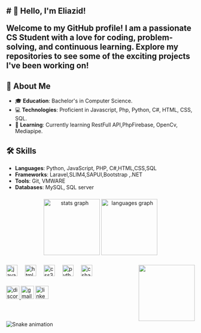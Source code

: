 <h2 align="left"># 👋 Hello, I'm Eliazid!

Welcome to my GitHub profile! I am a passionate CS Student with a love for coding, problem-solving, and continuous learning. Explore my repositories to see some of the exciting projects I've been working on!

## 🚀 About Me

- 🎓 **Education**: Bachelor's in Computer Science.
- 💻 **Technologies**: Proficient in Javascript, Php, Python, C#, HTML, CSS, SQL.
- 🌱 **Learning**: Currently learning RestFull API,PhpFirebase, OpenCv,  Mediapipe.

## 🛠️ Skills

- **Languages**: Python, JavaScript, PHP, C#,HTML,CSS,SQL
- **Frameworks**: Laravel,SLIM4,SAPUI,Bootstrap ,.NET
- **Tools**: Git, VMWARE
- **Databases**: MySQL, SQL server 
</h2>

###

<div align="center">
  <img src="https://github-readme-stats.vercel.app/api?username=Th4End&hide_title=false&hide_rank=false&show_icons=true&include_all_commits=true&count_private=true&disable_animations=false&theme=dracula&locale=en&hide_border=false" height="150" alt="stats graph"  />
  <img src="https://github-readme-stats.vercel.app/api/top-langs?username=Th4End&locale=en&hide_title=false&layout=compact&card_width=320&langs_count=5&theme=dracula&hide_border=false" height="150" alt="languages graph"  />
</div>

###

<img align="right" height="150" src="https://media.dev.to/cdn-cgi/image/width=320,height=320,fit=cover,gravity=auto,format=auto/https%3A%2F%2Fdev-to-uploads.s3.amazonaws.com%2Fuploads%2Fuser%2Fprofile_image%2F2099214%2Ff8c71209-bd38-41d1-8cfc-9197518e5acc.jpeg"  />

###

<div align="left">
  <img src="https://cdn.jsdelivr.net/gh/devicons/devicon/icons/javascript/javascript-original.svg" height="30" alt="javascript logo"  />
  <img width="12" />
  <img src="https://cdn.jsdelivr.net/gh/devicons/devicon/icons/html5/html5-original.svg" height="30" alt="html5 logo"  />
  <img width="12" />
  <img src="https://cdn.jsdelivr.net/gh/devicons/devicon/icons/css3/css3-original.svg" height="30" alt="css3 logo"  />
  <img width="12" />
  <img src="https://cdn.jsdelivr.net/gh/devicons/devicon/icons/python/python-original.svg" height="30" alt="python logo"  />
  <img width="12" />
  <img src="https://cdn.jsdelivr.net/gh/devicons/devicon/icons/csharp/csharp-original.svg" height="30" alt="csharp logo"  />
</div>

###

<div align="left">
  <a href = "discordapp.com/users/646833284650893316" target ="_blank">
  <img src="https://img.shields.io/static/v1?message=Discord&logo=discord&label=&color=7289DA&logoColor=white&labelColor=&style=for-the-badge" height="35" alt="discord logo"  />
  </a>
  <img src="https://img.shields.io/static/v1?message=Gmail&logo=gmail&label=&color=D14836&logoColor=white&labelColor=&style=for-the-badge" height="35" alt="gmail logo"  />
 <a href="https://www.linkedin.com/in/eliazid-boulaamail" target="_blank">
  <img src="https://img.shields.io/static/v1?message=LinkedIn&logo=linkedin&label=&color=0077B5&logoColor=white&labelColor=&style=for-the-badge" height="35" alt="linkedin logo" />
</a>
</div>

###

<br clear="both">

<img src="https://github.com/Th4End/Th4End/snake.yml" alt="Snake animation" />

###

